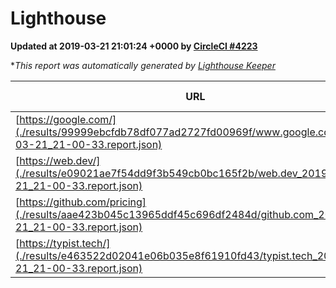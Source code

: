 
# Lighthouse

**Updated at 2019-03-21 21:01:24 +0000 by [CircleCI #4223](https://circleci.com/gh/ItinerisLtd/lighthouse-keeper-example/4223)**

**This report was automatically generated by [Lighthouse Keeper](https://github.com/itinerisltd/lighthouse-keeper)*

| URL | Performance | Accessibility | Best Practices | SEO | PWA | Updated At |
| --- | --- | --- | --- | --- | --- | --- |
| [https://google.com/](./results/99999ebcfdb78df077ad2727fd00969f/www.google.com_2019-03-21_21-00-33.report.json) | 0.93 | 0.71 | 0.93 | 0.82 | 0.58 | 2019-03-21T21:00:33.081Z |
| [https://web.dev/](./results/e09021ae7f54dd9f3b549cb0bc165f2b/web.dev_2019-03-21_21-00-33.report.json) | 0.92 | 0.93 | 0.93 | 0.96 | 1 | 2019-03-21T21:00:33.264Z |
| [https://github.com/pricing](./results/aae423b045c13965ddf45c696df2484d/github.com_2019-03-21_21-00-33.report.json) | 0.87 | 0.89 | 0.93 | 0.9 | 0.58 | 2019-03-21T21:00:33.520Z |
| [https://typist.tech/](./results/e463522d02041e06b035e8f61910fd43/typist.tech_2019-03-21_21-00-33.report.json) | 1 |  |  |  |  | 2019-03-21T21:00:33.298Z |
